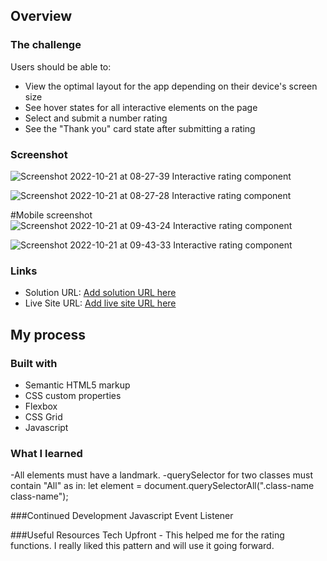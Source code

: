 ## Overview

### The challenge

Users should be able to:

- View the optimal layout for the app depending on their device's screen size
- See hover states for all interactive elements on the page
- Select and submit a number rating
- See the "Thank you" card state after submitting a rating

### Screenshot
![Screenshot 2022-10-21 at 08-27-39 Interactive rating component](https://user-images.githubusercontent.com/106669781/197138960-3e2d9c5a-af4b-4e48-89a7-1a87396f8435.png)

![Screenshot 2022-10-21 at 08-27-28 Interactive rating component](https://user-images.githubusercontent.com/106669781/197139047-a829c29e-84c4-4d6e-8530-ba03d1b9f8db.png)

#Mobile screenshot
![Screenshot 2022-10-21 at 09-43-24 Interactive rating component](https://user-images.githubusercontent.com/106669781/197153617-3a077753-5ddc-40cd-a02d-066f7c437618.png)

![Screenshot 2022-10-21 at 09-43-33 Interactive rating component](https://user-images.githubusercontent.com/106669781/197153550-9c0ac762-8628-46b6-b0cf-bfa9f222fc3d.png)


### Links

- Solution URL: [Add solution URL here](https://your-solution-url.com)
- Live Site URL: [Add live site URL here](https://JoyObaidu.github.io.com)

## My process

### Built with

- Semantic HTML5 markup
- CSS custom properties
- Flexbox
- CSS Grid
- Javascript

### What I learned
-All elements must have a landmark.
-querySelector for two classes must contain "All" as in: 
let element = document.querySelectorAll(".class-name class-name");

###Continued Development
Javascript Event Listener

###Useful Resources
 Tech Upfront - This helped me for the rating functions. I really liked this pattern and will use it going forward.
